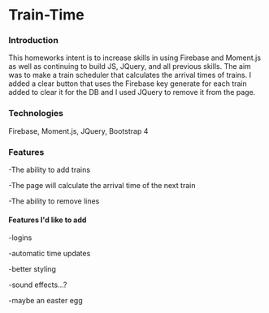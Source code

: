 # Train-Time

### Introduction

This homeworks intent is to increase skills in using Firebase and Moment.js as well as continuing to build JS, JQuery, and all previous skills. The aim was to make a train scheduler that calculates the arrival times of trains. I added a clear button that uses the Firebase key generate for each train added to clear it for the DB and I used JQuery to remove it from the page.

### Technologies

Firebase, Moment.js, JQuery, Bootstrap 4

### Features

-The ability to add trains 

-The page will calculate the arrival time of the next train

-The ability to remove lines

#### Features I'd like to add

-logins

-automatic time updates

-better styling

-sound effects...?

-maybe an easter egg

